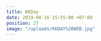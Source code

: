 ```yaml
---
title: KKDay
date: 2019-08-16 15:55:00 +07:00
position: 27
image: "/uploads/KKDAY%20WEB.jpg"
---
```


